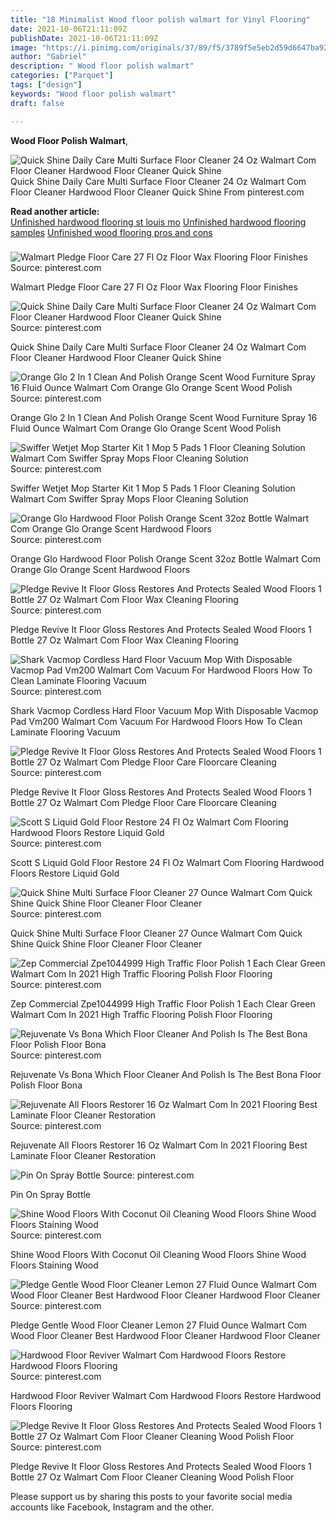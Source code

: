 ```yaml
---
title: "18 Minimalist Wood floor polish walmart for Vinyl Flooring"
date: 2021-10-06T21:11:09Z
publishDate: 2021-10-06T21:11:09Z
image: "https://i.pinimg.com/originals/37/89/f5/3789f5e5eb2d59d6647ba92bff3cc942.jpg"
author: "Gabriel"
description: " Wood floor polish walmart"
categories: ["Parquet"]
tags: ["design"]
keywords: "Wood floor polish walmart"
draft: false

---
```

<!-- Head tag Code -->
**Wood Floor Polish Walmart**, 

![Quick Shine Daily Care Multi Surface Floor Cleaner 24 Oz Walmart Com Floor Cleaner Hardwood Floor Cleaner Quick Shine](https://i.pinimg.com/originals/d0/1f/6c/d01f6cd0a6d5b4a9323519ef0a427e46.png "Quick Shine Daily Care Multi Surface Floor Cleaner 24 Oz Walmart Com Floor Cleaner Hardwood Floor Cleaner Quick Shine")
Quick Shine Daily Care Multi Surface Floor Cleaner 24 Oz Walmart Com Floor Cleaner Hardwood Floor Cleaner Quick Shine From pinterest.com

**Read another article:**  
[Unfinished hardwood flooring st louis mo](/unfinished-hardwood-flooring-st-louis-mo/)
[Unfinished hardwood flooring samples](/unfinished-hardwood-flooring-samples/)
[Unfinished wood flooring pros and cons](/unfinished-wood-flooring-pros-and-cons/)




### 

 


![Walmart Pledge Floor Care 27 Fl Oz Floor Wax Flooring Floor Finishes](https://i.pinimg.com/600x315/73/7b/fc/737bfc938f6c3504fa55272ef533bdc0.jpg "Walmart Pledge Floor Care 27 Fl Oz Floor Wax Flooring Floor Finishes")
Source: pinterest.com

Walmart Pledge Floor Care 27 Fl Oz Floor Wax Flooring Floor Finishes  

![Quick Shine Daily Care Multi Surface Floor Cleaner 24 Oz Walmart Com Floor Cleaner Hardwood Floor Cleaner Quick Shine](https://i.pinimg.com/originals/d0/1f/6c/d01f6cd0a6d5b4a9323519ef0a427e46.png "Quick Shine Daily Care Multi Surface Floor Cleaner 24 Oz Walmart Com Floor Cleaner Hardwood Floor Cleaner Quick Shine")
Source: pinterest.com

Quick Shine Daily Care Multi Surface Floor Cleaner 24 Oz Walmart Com Floor Cleaner Hardwood Floor Cleaner Quick Shine  

![Orange Glo 2 In 1 Clean And Polish Orange Scent Wood Furniture Spray 16 Fluid Ounce Walmart Com Orange Glo Orange Scent Wood Polish](https://i.pinimg.com/474x/10/d6/c8/10d6c8ad0a078c5fcf816a6212ae00b5.jpg "Orange Glo 2 In 1 Clean And Polish Orange Scent Wood Furniture Spray 16 Fluid Ounce Walmart Com Orange Glo Orange Scent Wood Polish")
Source: pinterest.com

Orange Glo 2 In 1 Clean And Polish Orange Scent Wood Furniture Spray 16 Fluid Ounce Walmart Com Orange Glo Orange Scent Wood Polish  

![Swiffer Wetjet Mop Starter Kit 1 Mop 5 Pads 1 Floor Cleaning Solution Walmart Com Swiffer Spray Mops Floor Cleaning Solution](https://i.pinimg.com/originals/db/84/e1/db84e1f10d28bd59fba79d8b39074505.jpg "Swiffer Wetjet Mop Starter Kit 1 Mop 5 Pads 1 Floor Cleaning Solution Walmart Com Swiffer Spray Mops Floor Cleaning Solution")
Source: pinterest.com

Swiffer Wetjet Mop Starter Kit 1 Mop 5 Pads 1 Floor Cleaning Solution Walmart Com Swiffer Spray Mops Floor Cleaning Solution  

![Orange Glo Hardwood Floor Polish Orange Scent 32oz Bottle Walmart Com Orange Glo Orange Scent Hardwood Floors](https://i.pinimg.com/736x/c2/4d/c6/c24dc66b1d2e49237b74944a5c1ad894.jpg "Orange Glo Hardwood Floor Polish Orange Scent 32oz Bottle Walmart Com Orange Glo Orange Scent Hardwood Floors")
Source: pinterest.com

Orange Glo Hardwood Floor Polish Orange Scent 32oz Bottle Walmart Com Orange Glo Orange Scent Hardwood Floors  

![Pledge Revive It Floor Gloss Restores And Protects Sealed Wood Floors 1 Bottle 27 Oz Walmart Com Floor Wax Cleaning Flooring](https://i.pinimg.com/originals/54/0c/5c/540c5c1c2c308c3a0a3ab05a8c590601.jpg "Pledge Revive It Floor Gloss Restores And Protects Sealed Wood Floors 1 Bottle 27 Oz Walmart Com Floor Wax Cleaning Flooring")
Source: pinterest.com

Pledge Revive It Floor Gloss Restores And Protects Sealed Wood Floors 1 Bottle 27 Oz Walmart Com Floor Wax Cleaning Flooring  

![Shark Vacmop Cordless Hard Floor Vacuum Mop With Disposable Vacmop Pad Vm200 Walmart Com Vacuum For Hardwood Floors How To Clean Laminate Flooring Vacuum](https://i.pinimg.com/736x/11/18/00/1118002f31c2500ef8ab8f948f9a43cd.jpg "Shark Vacmop Cordless Hard Floor Vacuum Mop With Disposable Vacmop Pad Vm200 Walmart Com Vacuum For Hardwood Floors How To Clean Laminate Flooring Vacuum")
Source: pinterest.com

Shark Vacmop Cordless Hard Floor Vacuum Mop With Disposable Vacmop Pad Vm200 Walmart Com Vacuum For Hardwood Floors How To Clean Laminate Flooring Vacuum  

![Pledge Revive It Floor Gloss Restores And Protects Sealed Wood Floors 1 Bottle 27 Oz Walmart Com Pledge Floor Care Floorcare Cleaning](https://i.pinimg.com/474x/50/9f/08/509f087d0b88d210190d364423f91a97--surface-finish-floor-cleaners.jpg "Pledge Revive It Floor Gloss Restores And Protects Sealed Wood Floors 1 Bottle 27 Oz Walmart Com Pledge Floor Care Floorcare Cleaning")
Source: pinterest.com

Pledge Revive It Floor Gloss Restores And Protects Sealed Wood Floors 1 Bottle 27 Oz Walmart Com Pledge Floor Care Floorcare Cleaning  

![Scott S Liquid Gold Floor Restore 24 Fl Oz Walmart Com Flooring Hardwood Floors Restore Liquid Gold](https://i.pinimg.com/originals/d4/b3/86/d4b386171300c7c2addf8a039ec758f2.jpg "Scott S Liquid Gold Floor Restore 24 Fl Oz Walmart Com Flooring Hardwood Floors Restore Liquid Gold")
Source: pinterest.com

Scott S Liquid Gold Floor Restore 24 Fl Oz Walmart Com Flooring Hardwood Floors Restore Liquid Gold  

![Quick Shine Multi Surface Floor Cleaner 27 Ounce Walmart Com Quick Shine Quick Shine Floor Cleaner Floor Cleaner](https://i.pinimg.com/originals/db/22/5c/db225c56a979b07704becfc7edb61cad.png "Quick Shine Multi Surface Floor Cleaner 27 Ounce Walmart Com Quick Shine Quick Shine Floor Cleaner Floor Cleaner")
Source: pinterest.com

Quick Shine Multi Surface Floor Cleaner 27 Ounce Walmart Com Quick Shine Quick Shine Floor Cleaner Floor Cleaner  

![Zep Commercial Zpe1044999 High Traffic Floor Polish 1 Each Clear Green Walmart Com In 2021 High Traffic Flooring Polish Floor Flooring](https://i.pinimg.com/736x/36/95/2d/36952d44ab0e4402a7107cbadd76b1a7.jpg "Zep Commercial Zpe1044999 High Traffic Floor Polish 1 Each Clear Green Walmart Com In 2021 High Traffic Flooring Polish Floor Flooring")
Source: pinterest.com

Zep Commercial Zpe1044999 High Traffic Floor Polish 1 Each Clear Green Walmart Com In 2021 High Traffic Flooring Polish Floor Flooring  

![Rejuvenate Vs Bona Which Floor Cleaner And Polish Is The Best Bona Floor Polish Floor Bona](https://i.pinimg.com/474x/26/27/d7/2627d7c3f713ba2b6d6cb926c18ee5df.jpg "Rejuvenate Vs Bona Which Floor Cleaner And Polish Is The Best Bona Floor Polish Floor Bona")
Source: pinterest.com

Rejuvenate Vs Bona Which Floor Cleaner And Polish Is The Best Bona Floor Polish Floor Bona  

![Rejuvenate All Floors Restorer 16 Oz Walmart Com In 2021 Flooring Best Laminate Floor Cleaner Restoration](https://i.pinimg.com/originals/e9/a6/b7/e9a6b708ec2cb0a9f1d444b5ddd00813.jpg "Rejuvenate All Floors Restorer 16 Oz Walmart Com In 2021 Flooring Best Laminate Floor Cleaner Restoration")
Source: pinterest.com

Rejuvenate All Floors Restorer 16 Oz Walmart Com In 2021 Flooring Best Laminate Floor Cleaner Restoration  

![Pin On Spray Bottle](https://i.pinimg.com/736x/a3/ef/5a/a3ef5a9ebe14d418356caf9efd9bcdc5.jpg "Pin On Spray Bottle")
Source: pinterest.com

Pin On Spray Bottle  

![Shine Wood Floors With Coconut Oil Cleaning Wood Floors Shine Wood Floors Staining Wood](https://i.pinimg.com/736x/00/25/93/00259393740095ef47a8a9f12bb9b68a--diy-wood-floor-polish-shine-hardwood-floors.jpg "Shine Wood Floors With Coconut Oil Cleaning Wood Floors Shine Wood Floors Staining Wood")
Source: pinterest.com

Shine Wood Floors With Coconut Oil Cleaning Wood Floors Shine Wood Floors Staining Wood  

![Pledge Gentle Wood Floor Cleaner Lemon 27 Fluid Ounce Walmart Com Wood Floor Cleaner Best Hardwood Floor Cleaner Hardwood Floor Cleaner](https://i.pinimg.com/originals/90/2b/cb/902bcb54734658597b6ffa0661d1da54.png "Pledge Gentle Wood Floor Cleaner Lemon 27 Fluid Ounce Walmart Com Wood Floor Cleaner Best Hardwood Floor Cleaner Hardwood Floor Cleaner")
Source: pinterest.com

Pledge Gentle Wood Floor Cleaner Lemon 27 Fluid Ounce Walmart Com Wood Floor Cleaner Best Hardwood Floor Cleaner Hardwood Floor Cleaner  

![Hardwood Floor Reviver Walmart Com Hardwood Floors Restore Hardwood Floors Flooring](https://i.pinimg.com/originals/8b/db/ce/8bdbceac226f3d64dcb6911849fe1ee8.jpg "Hardwood Floor Reviver Walmart Com Hardwood Floors Restore Hardwood Floors Flooring")
Source: pinterest.com

Hardwood Floor Reviver Walmart Com Hardwood Floors Restore Hardwood Floors Flooring  

![Pledge Revive It Floor Gloss Restores And Protects Sealed Wood Floors 1 Bottle 27 Oz Walmart Com Floor Cleaner Cleaning Wood Polish Floor](https://i.pinimg.com/originals/37/89/f5/3789f5e5eb2d59d6647ba92bff3cc942.jpg "Pledge Revive It Floor Gloss Restores And Protects Sealed Wood Floors 1 Bottle 27 Oz Walmart Com Floor Cleaner Cleaning Wood Polish Floor")
Source: pinterest.com

Pledge Revive It Floor Gloss Restores And Protects Sealed Wood Floors 1 Bottle 27 Oz Walmart Com Floor Cleaner Cleaning Wood Polish Floor  

Please support us by sharing this posts to your favorite social media accounts like Facebook, Instagram and the other.

